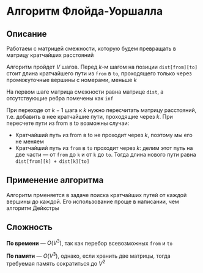 # Алгоритм Флойда-Уоршалла

## Описание
Работаем с матрицей смежности, которую будем превращать в матрицу кратчайших расстояний

Алгоритм пройдет $V$ шагов. Перед $k$-м шагом на позиции ```dist[from][to]``` стоит длина кратчайшего пути из ```from``` в ```to```, проходящего только через промежуточные вершины с номерами, меньше $k$

На первом шаге матрица смежности равна матрице ```dist```, а отсутствующие ребра помечены как ```inf```

При переходе от $k-1$ шага к $k$ нужно пересчитать матрицу расстояний, т.е. добавить в нее кратчайшие пути, проходящие через $k$. При пересчете пути из from в to возможны случаи:
- Кратчайший путь из from в to не проходит через $k$, поэтому мы его не меняем
- Кратчайший путь из ```from``` в ```to``` проходит через $k$: делим этот путь на две части — от ```from``` до ```k``` и от ```k``` до ```to```. Тогда длина нового пути равна ```dist[from][k] + dist[k][to]```

## Применение алгоритма
Алгоритм прменяется в задаче поиска кратчайших путей от каждой вершины до каждой. Его использование проще в написании, чем алгоритм Дейкстры

## Сложность
**По времени** — $O(V^3)$, так как перебор всевозможных ```from``` и ```to```

**По памяти** — $O(V^3)$, однако, если хранить две матрицы, тогда требуемая память сократиться до $V^2$